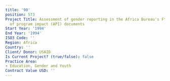 ```yaml
---
title: '90'
position: 573
Project Title: Assessment of gender reporting in the Africa Bureau's FY93 assessment
  of program impact (API) documents
Start Year: '1994'
End Year: '1994'
ISO3 Code: ''
Region: Africa
Country: ''
Client/ Donor: USAID
Is Current Project? (true/false): false
Practice Area:
- Education, Gender and Youth
Contract Value USD: ''
---
```


